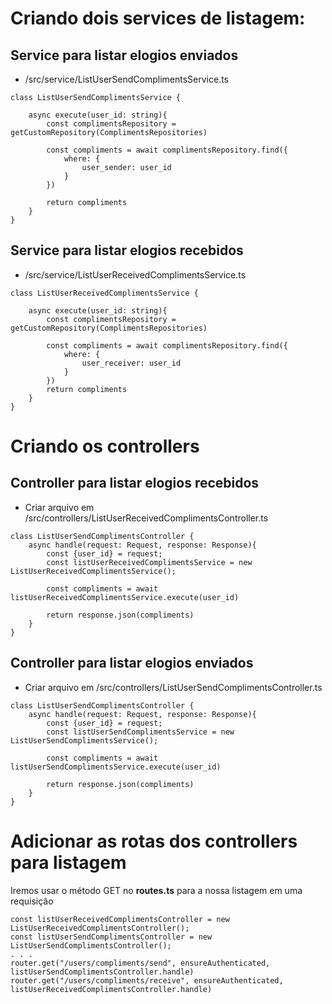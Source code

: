 # Criando dois services de listagem:

## Service para listar elogios enviados
-   /src/service/ListUserSendComplimentsService.ts
```
class ListUserSendComplimentsService {

    async execute(user_id: string){
        const complimentsRepository = getCustomRepository(ComplimentsRepositories)

        const compliments = await complimentsRepository.find({
            where: {
                user_sender: user_id
            }
        })

        return compliments
    }
}
```

## Service para listar elogios recebidos
-   /src/service/ListUserReceivedComplimentsService.ts
```
class ListUserReceivedComplimentsService {

    async execute(user_id: string){
        const complimentsRepository = getCustomRepository(ComplimentsRepositories)

        const compliments = await complimentsRepository.find({
            where: {
                user_receiver: user_id
            }
        })
        return compliments
    }
}
```

# Criando os controllers

## Controller para listar elogios recebidos
-   Criar arquivo em /src/controllers/ListUserReceivedComplimentsController.ts
```
class ListUserSendComplimentsController {
    async handle(request: Request, response: Response){
        const {user_id} = request;
        const listUserReceivedComplimentsService = new ListUserReceivedComplimentsService();

        const compliments = await listUserReceivedComplimentsService.execute(user_id)

        return response.json(compliments)
    }
}
```

## Controller para listar elogios enviados
-   Criar arquivo em /src/controllers/ListUserSendComplimentsController.ts
```
class ListUserSendComplimentsController {
    async handle(request: Request, response: Response){
        const {user_id} = request;
        const listUserSendComplimentsService = new ListUserSendComplimentsService();

        const compliments = await listUserSendComplimentsService.execute(user_id)

        return response.json(compliments)
    }
}
```

# Adicionar as rotas dos controllers para listagem
Iremos usar o método GET no **routes.ts** para a nossa listagem em uma requisição
```
const listUserReceivedComplimentsController = new ListUserReceivedComplimentsController();
const listUserSendComplimentsController = new ListUserSendComplimentsController();
. . . 
router.get("/users/compliments/send", ensureAuthenticated, listUserSendComplimentsController.handle)
router.get("/users/compliments/receive", ensureAuthenticated, listUserReceivedComplimentsController.handle)
```

